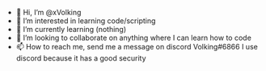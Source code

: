 - 👋 Hi, I’m @xVolking
- 👀 I’m interested in learning code/scripting 
- 🌱 I’m currently learning (nothing)
- 💞️ I’m looking to collaborate on anything where I can learn how to code
- 📫 How to reach me, send me a message on discord Volking#6866 I use discord because it has a good security

<!---
xVolking/xVolking is a ✨ special ✨ repository because its `README.md` (this file) appears on your GitHub profile.
You can click the Preview link to take a look at your changes.
--->
